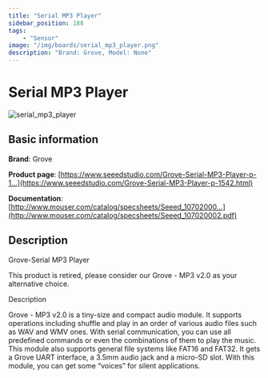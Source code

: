 ```yaml
---
title: "Serial MP3 Player"
sidebar_position: 188
tags:
    - "Sensor"
image: "/img/boards/serial_mp3_player.png"
description: "Brand: Grove, Model: None"
---
```

# Serial MP3 Player

![serial_mp3_player](/img/boards/serial_mp3_player.png)

## Basic information

**Brand**: Grove

**Product page**: [https://www.seeedstudio.com/Grove-Serial-MP3-Player-p-1...](https://www.seeedstudio.com/Grove-Serial-MP3-Player-p-1542.html)

**Documentation**: [http://www.mouser.com/catalog/specsheets/Seeed_10702000...](http://www.mouser.com/catalog/specsheets/Seeed_107020002.pdf)

## Description

Grove\-Serial MP3 Player



This product is retired, please consider our Grove \- MP3 v2\.0 as your alternative choice\.



Description



Grove \- MP3 v2\.0 is a tiny\-size and compact audio module\. It supports operations including shuffle and play in an order of various audio files such as WAV and WMV ones\. With serial communication, you can use all predefined commands or even the combinations of them to play the music\. This module also supports general file systems like FAT16 and FAT32\. It gets a Grove UART interface, a 3\.5mm audio jack and a micro\-SD slot\. With this module, you can get some “voices” for silent applications\.

